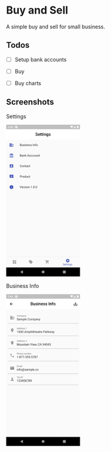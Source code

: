 # Buy and Sell

A simple buy and sell for small business.

## Todos

- [ ] Setup bank accounts
- [ ] Buy
- [ ] Buy charts


## Screenshots

Settings

<img src="https://raw.githubusercontent.com/anoochit/buynsell/master/screenshot/screenshot01.png" width="200">

Business Info

<img src="https://raw.githubusercontent.com/anoochit/buynsell/master/screenshot/screenshot02.png" width="200">